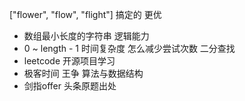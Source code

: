 ["flower", "flow", "flight"]
搞定的 更优
- 数组最小长度的字符串 逻辑能力
- 0 ~ length - 1 时间复杂度
    怎么减少尝试次数 二分查找
- leetcode 开源项目学习
- 极客时间 王争 算法与数据结构
- 剑指offer 头条原题出处